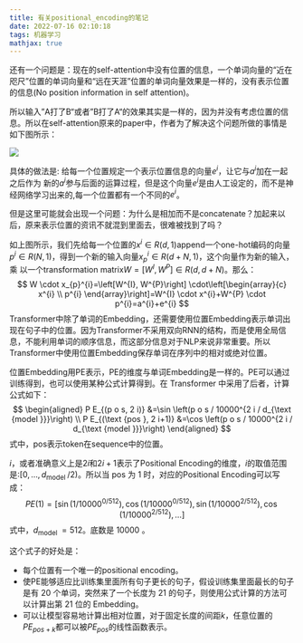 ```yaml
---
title: 有关positional_encoding的笔记
date: 2022-07-16 02:10:18
tags: 机器学习
mathjax: true
---
```


还有一个问题是：现在的self-attention中没有位置的信息，一个单词向量的“近在咫尺”位置的单词向量和“远在天涯”位置的单词向量效果是一样的，没有表示位置的信息(No position information in self attention)。

所以输入”A打了B“或者”B打了A“的效果其实是一样的，因为并没有考虑位置的信息。所以在self-attention原来的paper中，作者为了解决这个问题所做的事情是如下图所示：

![](https://pic3.zhimg.com/80/v2-b8886621fc841085300f5bb21de26f0e_720w.jpg)

具体的做法是: 给每一个位置规定一个表示位置信息的向量$e^{i}$，让它与$a^{i}$加在一起之后作为 新的$a^{i}$参与后面的运算过程，但是这个向量$e^{i}$是由人工设定的，而不是神经网络学习出来的,每一个位置都有一个不同的$e^{i}$。

但是这里可能就会出现一个问题：为什么是相加而不是concatenate？加起来以后，原来表示位置的资讯不就混到里面去，很难被找到了吗？

如上图所示，我们先给每一个位置的$x^{i} \in R(d, 1)$append一个one-hot编码的向量$p^{i} \in R(N, 1)$，得到一个新的输入向量$x_{p}^{i} \in R(d+N, 1)$，这个向量作为新的输入，乘 以一个transformation matrix$W=\left[W^{I}, W^{P}\right] \in R(d, d+N)$。那么：
$$
W \cdot x_{p}^{i}=\left[W^{I}, W^{P}\right] \cdot\left[\begin{array}{c}
x^{i} \\
p^{i}
\end{array}\right]=W^{I} \cdot x^{i}+W^{P} \cdot p^{i}=a^{i}+e^{i}
$$
Transformer中除了单词的Embedding，还需要使用位置Embedding表示单词出现在句子中的位置。因为Transformer不采用双向RNN的结构，而是使用全局信息，不能利用单词的顺序信息，而这部分信息对于NLP来说非常重要。所以Transformer中使用位置Embedding保存单词在序列中的相对或绝对位置。

位置Embedding用PE表示，PE的维度与单词Embedding是一样的。PE可以通过训练得到，也可以使用某种公式计算得到。在 Transformer 中采用了后者，计算公式如下：
$$
\begin{aligned}
P E_{(p o s, 2 i)} &=\sin \left(p o s / 10000^{2 i / d_{\text {model }}}\right) \\
P E_{(\text {pos }, 2 i+1)} &=\cos \left(p o s / 10000^{2 i / d_{\text {model }}}\right)
\end{aligned}
$$
式中，pos表示token在sequence中的位置。

$i$，或者准确意义上是$2 i$和$2 i+1$表示了Positional Encoding的维度，$i$的取值范围是:$\left[0, \ldots, d_{\text {model }} / 2\right)$。所以当 pos 为 1 时，对应的Positional Encoding可以写成：
$$
P E(1)=\left[\sin \left(1 / 10000^{0 / 512}\right), \cos \left(1 / 10000^{0 / 512}\right), \sin \left(1 / 10000^{2 / 512}\right), \cos \left(1 / 10000^{2 / 512}\right), \ldots\right]
$$
式中，$d_{\text {model }}=512$。底数是 10000 。

这个式子的好处是：

- 每个位置有一个唯一的positional encoding。
- 使PE能够适应比训练集里面所有句子更长的句子，假设训练集里面最长的句子是有 20 个单词，突然来了一个长度为 21 的句子，则使用公式计算的方法可以计算出第 21 位的 Embedding。
- 可以让模型容易地计算出相对位置，对于固定长度的间距$k$，任意位置的$PE_{pos+k}$都可以被$PE_{pos}$的线性函数表示。